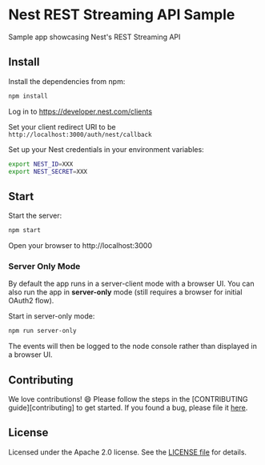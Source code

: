 # Nest REST Streaming API Sample

Sample app showcasing Nest's REST Streaming API

## Install

Install the dependencies from npm:

```sh
npm install
```

Log in to https://developer.nest.com/clients

Set your client redirect URI to be `http://localhost:3000/auth/nest/callback`

Set up your Nest credentials in your environment variables:

```sh
export NEST_ID=XXX
export NEST_SECRET=XXX
```

## Start

Start the server:

```sh
npm start
```

Open your browser to http://localhost:3000

### Server Only Mode

By default the app runs in a server-client mode with a browser UI.
You can also run the app in **server-only** mode (still requires a browser for initial OAuth2 flow).

Start in server-only mode:

```sh
npm run server-only
```

The events will then be logged to the node console rather than displayed in a browser UI.

## Contributing

We love contributions! :smile: Please follow the steps in the [CONTRIBUTING guide][contributing] to get started. If you found a bug, please file it [here][bugs].

## License

Licensed under the Apache 2.0 license. See the [LICENSE file][license] for details.

[nest-sim]: https://developer.nest.com/documentation/cloud/home-simulator/
[bugs]: #
[license]: LICENSE
